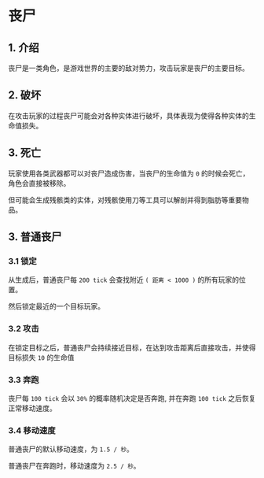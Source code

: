 # 丧尸

## 1. 介绍

丧尸是一类角色，是游戏世界的主要的敌对势力，攻击玩家是丧尸的主要目标。

## 2. 破坏

在攻击玩家的过程丧尸可能会对各种实体进行破坏，具体表现为使得各种实体的生命值损失。

## 3. 死亡

玩家使用各类武器都可以对丧尸造成伤害，当丧尸的生命值为 `0` 的时候会死亡，角色会直接被移除。

但可能会生成残骸类的实体，对残骸使用刀等工具可以解剖并得到脂肪等重要物品。

## 3. 普通丧尸

### 3.1 锁定

从生成后，普通丧尸每 `200 tick` 会查找附近 `( 距离 < 1000 )` 的所有玩家的位置。

然后锁定最近的一个目标玩家。

### 3.2 攻击

在锁定目标之后，普通丧尸会持续接近目标，在达到攻击距离后直接攻击，并使得目标损失 `10` 的生命值

### 3.3 奔跑

丧尸每 `100 tick` 会以 `30%` 的概率随机决定是否奔跑, 并在奔跑 `100 tick` 之后恢复正常移动速度。

### 3.4 移动速度

普通丧尸的默认移动速度，为 `1.5 / 秒`。

普通丧尸在奔跑时，移动速度为 `2.5 / 秒`。

